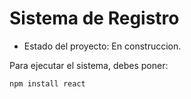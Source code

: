 <h1>Sistema de Registro</h1>

- Estado del proyecto: En construccion.
  
Para ejecutar el sistema, debes poner:

```npm install react``` 
